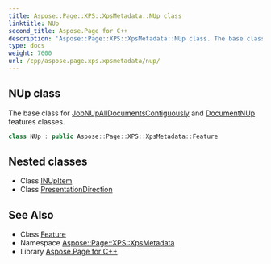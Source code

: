 ```yaml
---
title: Aspose::Page::XPS::XpsMetadata::NUp class
linktitle: NUp
second_title: Aspose.Page for C++
description: 'Aspose::Page::XPS::XpsMetadata::NUp class. The base class for JobNUpAllDocumentsContiguously and DocumentNUp features classes in C++.'
type: docs
weight: 7600
url: /cpp/aspose.page.xps.xpsmetadata/nup/
---
```

## NUp class


The base class for [JobNUpAllDocumentsContiguously](../jobnupalldocumentscontiguously/) and [DocumentNUp](../documentnup/) features classes.

```cpp
class NUp : public Aspose::Page::XPS::XpsMetadata::Feature
```

## Nested classes

* Class [INUpItem](./inupitem/)
* Class [PresentationDirection](./presentationdirection/)
## See Also

* Class [Feature](../feature/)
* Namespace [Aspose::Page::XPS::XpsMetadata](../)
* Library [Aspose.Page for C++](../../)
